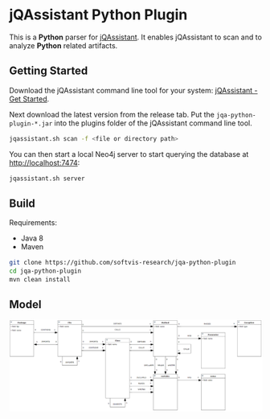 # jQAssistant Python Plugin

This is a **Python** parser for [jQAssistant](https://jqassistant.org/). 
It enables jQAssistant to scan and to analyze **Python** related artifacts.

## Getting Started

Download the jQAssistant command line tool for your system: [jQAssistant - Get Started](https://jqassistant.org/get-started/).

Next download the latest version from the release tab. Put the `jqa-python-plugin-*.jar` into the plugins folder of the jQAssistant command
 line tool.

```bash
jqassistant.sh scan -f <file or directory path>
```

You can then start a local Neo4j server to start querying the database at [http://localhost:7474](http://localhost:7474):

```bash
jqassistant.sh server
```

## Build
Requirements:
* Java 8 
* Maven
```bash
git clone https://github.com/softvis-research/jqa-python-plugin
cd jqa-python-plugin
mvn clean install
```

## Model

![Neo4j model for the jQAssistant Jira plugin](./documents/model.PNG)
